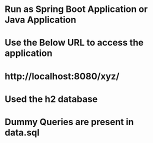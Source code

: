 # Run as Spring Boot Application or Java Application
# Use the Below URL to access the application
# http://localhost:8080/xyz/
# Used the h2 database
# Dummy Queries are present in data.sql

